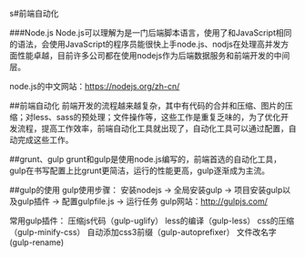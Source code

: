 s#前端自动化

###Node.js
Node.js可以理解为是一门后端脚本语言，使用了和JavaScript相同的语法，会使用JavaScript的程序员能很快上手node.js、nodjs在处理高并发方面性能卓越，目前许多公司都在使用nodejs作为后端数据服务和前端开发的中间层。

node.js的中文网站：https://nodejs.org/zh-cn/

##前端自动化
前端开发的流程越来越复杂，其中有代码的合并和压缩、图片的压缩；对less、sass的预处理；文件操作等，这些工作是重复乏味的，为了优化开发流程，提高工作效率，前端自动化工具就出现了，自动化工具可以通过配置，自动完成这些工作。

##grunt、gulp
grunt和gulp是使用node.js编写的，前端首选的自动化工具，gulp在书写配置上比grunt更简洁，运行的性能更高，gulp逐渐成为主流。

##gulp的使用
gulp使用步骤： 安装nodejs -> 全局安装gulp -> 项目安装gulp以及gulp插件 -> 配置gulpfile.js -> 运行任务 gulp网站：http://gulpjs.com/

常用gulp插件：
压缩js代码（gulp-uglify）
less的编译（gulp-less）
css的压缩 （gulp-minify-css）
自动添加css3前缀（gulp-autoprefixer）
文件改名字 (gulp-rename)